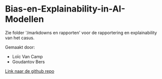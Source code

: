 # Bias-en-Explainability-in-AI-Modellen

Zie folder '/markdowns en rapporten' voor de rapportering en explainability van het casus.

Gemaakt door:
-  Loïc Van Camp
-  Goudantov Bers

[Link naar de github repo](https://github.com/BersGoud/Bias-en-Explainability-in-AI-Modellen)

